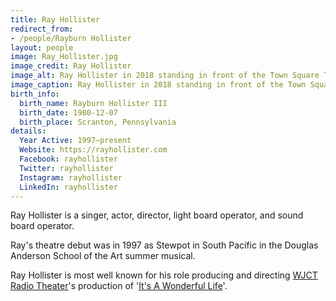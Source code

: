 ```yaml
---
title: Ray Hollister
redirect_from:
- /people/Rayburn Hollister
layout: people
image: Ray_Hollister.jpg
image_credit: Ray Hollister
image_alt: Ray Hollister in 2018 standing in front of the Town Square Theater in the Magic Kingdom at Walt Disney World.
image_caption: Ray Hollister in 2018 standing in front of the Town Square Theater in the Magic Kingdom at Walt Disney World.
birth_info:
  birth_name: Rayburn Hollister III
  birth_date: 1980-12-07
  birth_place: Scranton, Pennsylvania
details:
  Year Active: 1997–present
  Website: https://rayhollister.com
  Facebook: rayhollister
  Twitter: rayhollister
  Instagram: rayhollister
  LinkedIn: rayhollister  
---
```

Ray Hollister is a singer, actor, director, light board operator, and sound board operator. 

Ray's theatre debut was in 1997 as Stewpot in South Pacific in the Douglas Anderson School of the Art summer musical.

Ray Hollister is most well known for his role producing and directing [WJCT Radio Theater](/theatres/wjct-radio-theater)'s production of '[It's A Wonderful Life](/productions/2015-its-a-wonderful-life)'.

